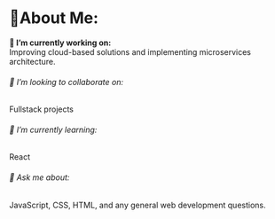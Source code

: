 # 💫About Me:
<b>🔭 I’m currently working on:</b><br>
Improving cloud-based solutions and implementing microservices architecture.

###### 👯 I’m looking to collaborate on:<br>
Fullstack projects

###### 🌱 I’m currently learning:<br>
React

###### 💬 Ask me about:<br>
JavaScript, CSS, HTML, and any general web development questions.
<!--
**DevNinjaX/DevNinJaX** is a ✨ _special_ ✨ repository because its `README.md` (this file) appears on your GitHub profile.

Here are some ideas to get you started:

- 🔭 I’m currently working on ...
- 🌱 I’m currently learning ...
- 👯 I’m looking to collaborate on ...
- 🤔 I’m looking for help with ...
- 💬 Ask me about ...
- 📫 How to reach me: ...
- 😄 Pronouns: ...
- ⚡ Fun fact: ...
-->
